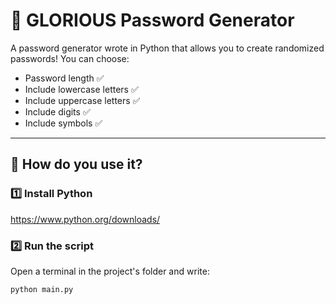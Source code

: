# 🔐 GLORIOUS Password Generator

A password generator wrote in Python that allows you to create randomized passwords!
You can choose:
- Password length ✅
- Include lowercase letters ✅
- Include uppercase letters ✅
- Include digits ✅
- Include symbols ✅

---

## 🚀 How do you use it?

### 1️⃣ Install Python
https://www.python.org/downloads/

### 2️⃣ Run the script

Open a terminal in the project's folder and write:
```bash
python main.py
